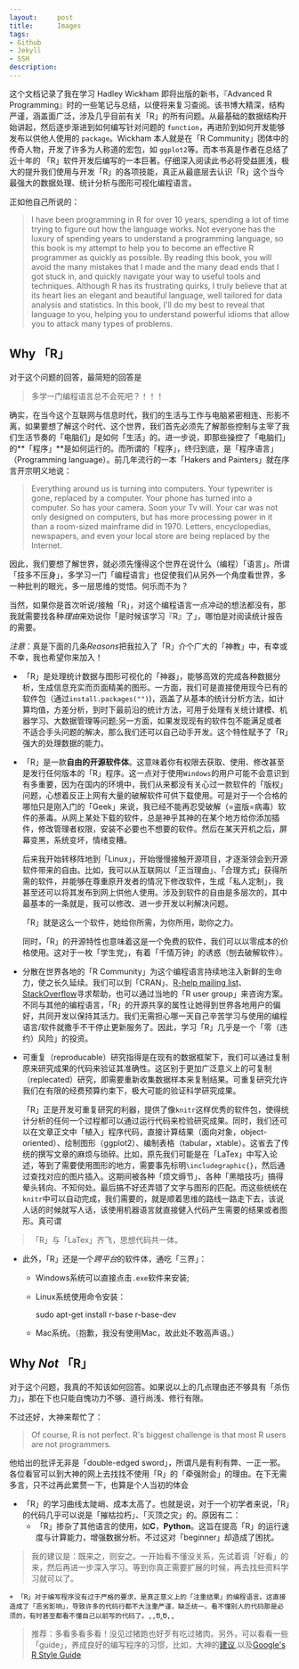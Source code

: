 ```yaml
---
layout:     post
title:      Images
tags: 
- Github
- Jekyll
- SSH
description: 
---
```


这个文档记录了我在学习 Hadley Wickham 即将出版的新书，『Advanced R Programming』时的一些笔记与总结，以便将来复习查阅。该书博大精深，结构严谨，涵盖面广泛，涉及几乎目前有关「R」的所有问题。从最基础的数据结构开始讲起，然后逐步渐进到如何编写针对问题的 `function`，再进阶到如何开发能够发布以供他人使用的 `package`。Wickham 本人就是在「R Community」团体中的传奇人物，开发了许多为人称道的宏包，如 `ggplot2`等。而本书真是作者在总结了近十年的 「R」软件开发后编写的一本巨著。仔细深入阅读此书必将受益匪浅，极大的提升我们使用与开发「R」的各项技能，真正从最底层去认识「R」这个当今最强大的数据处理、统计分析与图形可视化编程语言。

正如他自己所说的：
> I have been programming in R for over 10 years, spending a lot of time trying to figure out how the language works. Not everyone has the luxury of spending years to understand a programming language, so this book is my attempt to help you to become an effective R programmer as quickly as possible. By reading this book, you will avoid the many mistakes that I made and the many dead ends that I got stuck in, and quickly navigate your way to useful tools and techniques. Although R has its frustrating quirks, I truly believe that at its heart lies an elegant and beautiful language, well tailored for data analysis and statistics. In this book, I'll do my best to reveal that language to you, helping you to understand powerful idioms that allow you to attack many types of problems.

## Why 「R」

对于这个问题的回答，最简短的回答是
> 多学一门编程语言总不会死吧？！！！

确实，在当今这个互联网与信息时代，我们的生活与工作与电脑紧密相连、形影不离，如果要想了解这个时代、这个世界，我们首先必须先了解那些控制与主宰了我们生活节奏的「电脑们」是如何「生活」的。进一步说，即那些操控了「电脑们」的**「程序」**是如何运行的。而所谓的「程序」，终归到底，是「程序语言」（Programming language）。前几年流行的一本「Hakers and Painters」就在序言开宗明义地说：
> Everything around us is turning into computers. Your typewriter is gone, replaced by a computer. Your phone has turned into a computer. So has your camera. Soon your Tv will. Your car was not only designed on computers, but has more processing power in it than a room-sized mainframe did in 1970. Letters, encyclopedias, newspapers, and even your local store are being replaced by the Internet.

因此，我们要想了解世界，就必须先懂得这个世界在说什么（编程）「语言」。所谓「技多不压身」，多学习一门「编程语言」也促使我们从另外一个角度看世界，多一种批判的眼光，多一层思维的觉悟。何乐而不为？

当然，如果你是首次听说/接触「R」，对这个编程语言一点冲动的想法都没有，那我就需要找各种*理由*来劝说你「是时候该学习『R』了」，哪怕是对阅读统计报告的需要。

*注意*：真是下面的几条*Reasons*把我拉入了「R」介个广大的「神教」中，有幸或不幸，我也希望你来加入！

- 「R」是处理统计数据与图形可视化的「神器」，能够高效的完成各种数据分析，生成信息充实而页面精美的图形。一方面，我们可是直接使用现今已有的软件包（通过`install.packages("")`)，涵盖了从基本的统计分析方法，如计算均值，方差分析，到时下最前沿的统计方法，可用于处理有关统计建模、机器学习、大数据管理等问题;另一方面，如果发现现有的软件包不能满足或者不适合手头问题的解决，那么我们还可以自己动手开发。这个特性赋予了「R」强大的处理数据的能力。

- 「R」是一款**自由的开源软件体**。这意味着你有权限去获取、使用、修改甚至是发行任何版本的「R」程序。这一点对于使用`Windows`的用户可能不会意识到有多重要，因为在国内的环境中，我们从来都没有关心过一款软件的「版权」问题，心想着反正上网有大量的破解软件可供下载使用。可是对于一个合格的哪怕只是刚入门的「Geek」来说，我已经不能再忍受破解（=盗版=病毒）软件的荼毒。从网上某处下载的软件，总是神乎其神的在某个地方给你添加插件，修改管理者权限，安装不必要也不想要的软件。然后在某天开机之后，屏幕变黑，系统变坏，情绪变糟。

    后来我开始转移阵地到「Linux」，开始慢慢接触开源项目，才逐渐领会到开源软件带来的自由。比如，我可以从互联网以「正当理由」、「合理方式」获得所需的软件，并能够在尊重原开发者的情况下修改软件，生成「私人定制」，我甚至还可以将其发布到网上供他人使用。涉及到软件的自由是多层次的，其中最基本的一条就是，我可以修改、进一步开发以利解决问题。
    
    「R」就是这么一个软件，她给你所需，为你所用，助你之力。
    
     同时，「R」的开源特性也意味着这是一个免费的软件，我们可以以零成本的价格使用。这对于一枚「学生党」，有着「千情万钟」的诱惑（刨去破解软件）。
    
- 分散在世界各地的「R Community」为这个编程语言持续地注入新鲜的生命力，使之长久延续。我们可以到「CRAN」、[R-help mailing list](https://stat.ethz.ch/mailman/listinfo/r-help)、[StackOverflow](http://stackoverflow.com/questions/tagged/r)寻求帮助，也可以通过当地的「R user group」来咨询方案。不同与其他的编程语言，「R」的开源共享的属性让她得到世界各地用户的偏好，共同开发以保持其活力。我们无需担心哪一天自己辛苦学习与使用的编程语言/软件就撒手不干停止更新服务了。因此，学习「R」几乎是一个「零（违约）风险」的投资。

- 可重复（reproducable）研究指得是在现有的数据框架下，我们可以通过复制原来研究成果的代码来验证其准确性。这区别于更加广泛意义上的可复制（replecated）研究，即需要重新收集数据样本来复制结果。可重复研究允许我们在有限的经费预算约束下，极大可能的验证科学研究成果。

    「R」正是开发可重复研究的利器，提供了像`knitr`这样优秀的软件包，使得统计分析的任何一个过程都可以通过运行代码来检验研究成果。同时，我们还可以在文章正文中「植入」程序代码，直接计算结果（面向对象，object-oriented）、绘制图形（ggplot2）、编制表格（tabular，xtable）。这省去了传统的撰写文章的麻烦与琐碎。比如，原先我们可能是在「LaTex」中写入论述，等到了需要使用图形的地方，需要事先标明`\includegraphic{}`，然后通过查找对应的图片插入。这期间被各种「烦文缛节」、各种「黑暗技巧」搞得晕头转向、不知何处。最后搞不好还弄错了文字与图形的匹配。而这些统统在`knitr`中可以自动完成，我们需要的，就是顺着思维的路线一路走下去，该说人话的时候就写人话，该使用机器语言就直接健入代码产生需要的结果或者图形。真可谓
> 「R」与「LaTex」齐飞，思想代码共一体。

- 此外，「R」还是一个*跨平台*的软件体，通吃「三界」：

    + Windows系统可以直接点击`.exe`软件来安装;
    + Linux系统使用命令安装：
    
         sudo apt-get install r-base r-base-dev
    
    + Mac系统。（抱歉，我没有使用Mac，故此处不敢高声语。）
    
## Why *Not* 「R」

对于这个问题，我真的不知该如何回答。如果说以上的几点理由还不够具有「杀伤力」，那在下也只能自愧功力不够、道行尚浅、修行有限。

不过还好，大神来帮忙了：
> Of course, R is not perfect. R's biggest challenge is that most R users are not programmers.     
    
他给出的批评无非是「double-edged sword」，所谓凡是有利有弊、一正一邪。各位看官可以到大神的网上去找找不使用「R」的「牵强附会」的理由。在下无需多言，只不过再此累赘一下，也算是个人当初的体会

- 「R」的学习曲线太陡峭、成本太高了。也就是说，对于一个初学者来说，「R」的代码几乎可以说是「摧枯拉朽」、「灭顶之灾」的。原因有二：
    + 「R」掺杂了其他语言的使用，如**C**，**Python**。这旨在提高「R」的运行速度与计算能力，增强数据分析。不过这对「beginner」却造成了困扰。
> 我的建议是：既来之，则安之。一开始看不懂没关系，先试着调「好看」的来，然后再进一步深入学习。等到你真正需要扩展的时候，再去找些资料学习就可以了。
    
    + 「R」对于编写程序没有过于严格的要求，是真正意义上的「注重结果」的编程语言。这直接造成了「恶劣影响」，导致许多的代码行都不大注重严谨，缺乏统一。看不懂别人的代码那是必须的，有时甚至都看不懂自己以前写的代码了。,,Ծ‸Ծ,,
> 推荐：多看多看多看！没见过猪跑也好歹有吃过猪肉。另外，可以看看一些「guide」，养成良好的编写程序的习惯，比如，大神的[建议](http://adv-r.had.co.nz/Style.html),以及[Google's R Style Guide](http://google-styleguide.googlecode.com/svn/trunk/Rguide.xml)
        
    























